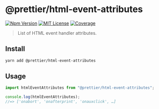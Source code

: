 # @prettier/html-event-attributes

[![Npm Version][package_version_badge]][package_link]
[![MIT License][license_badge]][license_link]
[![Coverage][coverage_badge]][coverage_link]

[coverage_badge]: https://img.shields.io/codecov/c/github/prettier/html-event-attributes.svg?style=flat-square
[coverage_link]: https://app.codecov.io/gh/prettier/html-event-attributes
[license_badge]: https://img.shields.io/npm/l/html-event-attributes.svg?style=flat-square
[license_link]: https://github.com/prettier/html-event-attributes/blob/main/license
[package_version_badge]: https://img.shields.io/npm/v/@prettier/html-event-attributes.svg?style=flat-square
[package_link]: https://www.npmjs.com/package/@prettier/html-event-attributes

> List of HTML event handler attributes.

## Install

```bash
yarn add @prettier/html-event-attributes
```

## Usage

```js
import htmlEventAttributes from "@prettier/html-event-attributes";

console.log(htmlEventAttributes);
//=> ['onabort', 'onafterprint', 'onauxclick', …]
```
